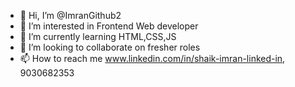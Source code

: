 - 👋 Hi, I’m @ImranGithub2
- 👀 I’m interested in Frontend Web developer
- 🌱 I’m currently learning HTML,CSS,JS
- 💞️ I’m looking to collaborate on fresher roles
- 📫 How to reach me www.linkedin.com/in/shaik-imran-linked-in, 9030682353

<!---
ImranGithub2/ImranGithub2 is a ✨ special ✨ repository because its `README.md` (this file) appears on your GitHub profile.
You can click the Preview link to take a look at your changes.
--->
